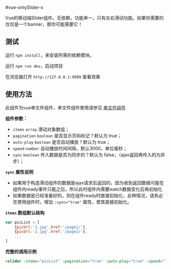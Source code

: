 #vue-onlySlider-x

Vue的移动端Slider组件。无依赖，功能单一，只有左右滑动功能。如果你需要的仅仅是一个banner，那你可能需要它！

## 测试

运行 `npm install`，来安装所需的依赖模块。

运行 `npm run dev`，启动项目

在浏览器打开 `http://127.0.0.1:9999` 查看效果

## 使用方法

此组件为vue单文件组件，单文件组件使用请参见 [单文件组件](http://cn.vuejs.org/guide/application.html#u5355_u6587_u4EF6_u7EC4_u4EF6)

**组件参数：**

- `items` `array` 滑动对象数组；
- `pagination` `boolean` 是否显示页码标记？默认为 true；
- `auto-play` `boolean` 是否自动播放？默认为 true；
- `speed` `number` 自动播放时间间隔，默认3000，单位毫秒；
- `sync` `boolean` 传入数据是否为同步的？默认为 false，（ajax返回再传入的为异步）；

**`sync` 属性说明**

- 如果用于构造滑动组件的数据是ajax请求后返回的，因为收到返回数据可能在组件内ready事件只能之后，所以此时组件内需要watch数据变化后再初始化
- 如果数据是已经准备好的，则在组件ready时直接初始化，此种情况，请务必在使用组件时，增加 `:sync="true"` 属性，使其直接初始化。

**`items` 数组默认结构**

```javascript
var picList = [
    {picUrl:'1.jpg',href:'/page1/'},
    {picUrl:'2.jpg',href:'/page2/'},
    ...
]
```

**完整的调用示例**

```html
<slider :items="picList" :pagination="true" :auto-play="true" :speed="1000" :sync="true"></slider>
```